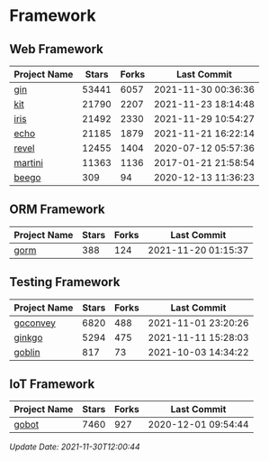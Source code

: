 # Framework

## Web Framework
| Project Name | Stars | Forks | Last Commit |
| ------------ | ----- | ----- | ----------- |
| [gin](https://github.com/gin-gonic/gin) | 53441 | 6057 | 2021-11-30 00:36:36 |
| [kit](https://github.com/go-kit/kit) | 21790 | 2207 | 2021-11-23 18:14:48 |
| [iris](https://github.com/kataras/iris) | 21492 | 2330 | 2021-11-29 10:54:27 |
| [echo](https://github.com/labstack/echo) | 21185 | 1879 | 2021-11-21 16:22:14 |
| [revel](https://github.com/revel/revel) | 12455 | 1404 | 2020-07-12 05:57:36 |
| [martini](https://github.com/go-martini/martini) | 11363 | 1136 | 2017-01-21 21:58:54 |
| [beego](https://github.com/astaxie/beego) | 309 | 94 | 2020-12-13 11:36:23 |

## ORM Framework
| Project Name | Stars | Forks | Last Commit |
| ------------ | ----- | ----- | ----------- |
| [gorm](https://github.com/jinzhu/gorm) | 388 | 124 | 2021-11-20 01:15:37 |

## Testing Framework
| Project Name | Stars | Forks | Last Commit |
| ------------ | ----- | ----- | ----------- |
| [goconvey](https://github.com/smartystreets/goconvey) | 6820 | 488 | 2021-11-01 23:20:26 |
| [ginkgo](https://github.com/onsi/ginkgo) | 5294 | 475 | 2021-11-11 15:28:03 |
| [goblin](https://github.com/franela/goblin) | 817 | 73 | 2021-10-03 14:34:22 |

## IoT Framework
| Project Name | Stars | Forks | Last Commit |
| ------------ | ----- | ----- | ----------- |
| [gobot](https://github.com/hybridgroup/gobot) | 7460 | 927 | 2020-12-01 09:54:44 |

*Update Date: 2021-11-30T12:00:44*